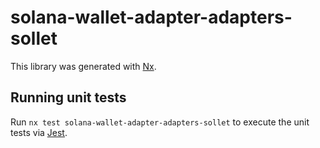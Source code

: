 # solana-wallet-adapter-adapters-sollet

This library was generated with [Nx](https://nx.dev).

## Running unit tests

Run `nx test solana-wallet-adapter-adapters-sollet` to execute the unit tests via [Jest](https://jestjs.io).
